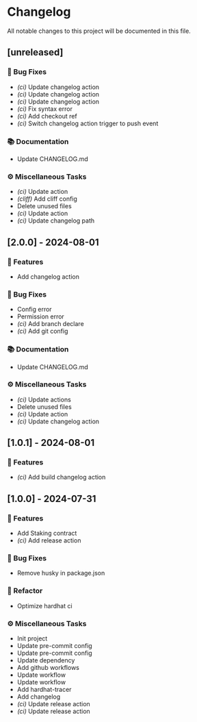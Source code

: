 # Changelog

All notable changes to this project will be documented in this file.

## [unreleased]

### 🐛 Bug Fixes

- *(ci)* Update changelog action
- *(ci)* Update changelog action
- *(ci)* Update changelog action
- *(ci)* Fix syntax error
- *(ci)* Add checkout ref
- *(ci)* Switch changelog action trigger to push event

### 📚 Documentation

- Update CHANGELOG.md

### ⚙️ Miscellaneous Tasks

- *(ci)* Update action
- *(cliff)* Add cliff config
- Delete unused files
- *(ci)* Update action
- *(ci)* Update changelog path

## [2.0.0] - 2024-08-01

### 🚀 Features

- Add changelog action

### 🐛 Bug Fixes

- Config error
- Permission error
- *(ci)* Add branch declare
- *(ci)* Add git config

### 📚 Documentation

- Update CHANGELOG.md

### ⚙️ Miscellaneous Tasks

- *(ci)* Update actions
- Delete unused files
- *(ci)* Update action
- *(ci)* Update changelog action

## [1.0.1] - 2024-08-01

### 🚀 Features

- *(ci)* Add build changelog action

## [1.0.0] - 2024-07-31

### 🚀 Features

- Add Staking contract
- *(ci)* Add release action

### 🐛 Bug Fixes

- Remove husky in package.json

### 🚜 Refactor

- Optimize hardhat ci

### ⚙️ Miscellaneous Tasks

- Init project
- Update pre-commit config
- Update pre-commit config
- Update dependency
- Add github workflows
- Update workflow
- Update workflow
- Add hardhat-tracer
- Add changelog
- *(ci)* Update release action
- *(ci)* Update release action

<!-- generated by git-cliff -->
